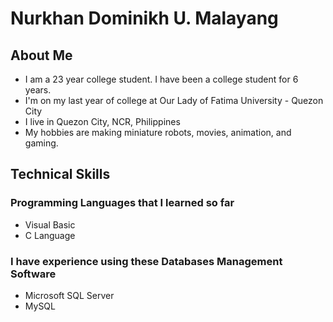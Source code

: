 <!-- - 👋 Hi, I’m @numalayang
- 👀 I’m interested in ...
- 🌱 I’m currently learning ...
- 💞️ I’m looking to collaborate on ...
- 📫 How to reach me ... -->

<h1><b>Nurkhan Dominikh U. Malayang</b></h1>
<!-- <hr> -->
<h2>About Me</h2>
<ul>    
    <li>I am a 23 year college student. I have been a college student for 6 years.</li>
    <li>I'm on my last year of college at Our Lady of Fatima University - Quezon City</li>
    <li>I live in Quezon City, NCR, Philippines</li>
    <li>My hobbies are making miniature robots, movies, animation, and gaming.</li>
    <!-- <li>I live in Quezon City, NCR, Philippines</li> -->
</ul>
<h2>Technical Skills</h2>
<h3>Programming Languages that I learned so far</h3>
<ul>    
    <li>Visual Basic</li>
    <li>C Language</li>
    <!-- <li>I live in Quezon City, NCR, Philippines</li>
    <li>My hobbies are making miniature robots, movies, animation, and gaming.</li> -->
    <!-- <li>I live in Quezon City, NCR, Philippines</li> -->
</ul>
<h3>I have experience using these <b>Databases Management Software</b></h3>
<ul>    
    <li>Microsoft SQL Server</li>
    <li>MySQL</li>    
</ul>




<!---
numalayang/numalayang is a ✨ special ✨ repository because its `README.md` (this file) appears on your GitHub profile.
You can click the Preview link to take a look at your changes.
--->
